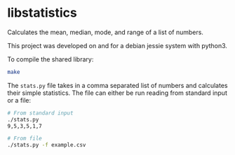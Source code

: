 # libstatistics

Calculates the mean, median, mode, and range of a list of numbers.

This project was developed on and for a debian jessie system with python3.

To compile the shared library:

```bash
make
```

The `stats.py` file takes in a comma separated list of numbers and calculates their simple statistics.
The file can either be run reading from standard input or a file:

```bash
# From standard input
./stats.py
9,5,3,5,1,7

# From file
./stats.py -f example.csv
```
